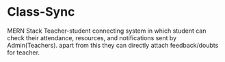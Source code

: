 # Class-Sync
MERN Stack Teacher-student connecting system in which student can check their attendance, resources, and notifications sent by Admin(Teachers). apart from this they can directly attach feedback/doubts for teacher.
